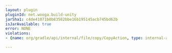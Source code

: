 ```yaml
---
layout: plugin
pluginId: net.wooga.build-unity
jarSha1: c4de41071b0b83582bbe16b195145acb745bd62b
isJarAvailable: true
error: NONE
violations:
- {name: org/gradle/api/internal/file/copy/CopyAction, type: internal-api-usage}

---
```

